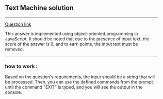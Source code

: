 ## Text Machine solution
---
[Question link](https://quera.org/problemset/307)
<p>
    This answer is implemented using object-oriented programming in JavaScript. It should be noted that due to the presence of input text, the score of the answer is 0, and to earn points, the input text must be removed.

</p>

___

### how to work :
<p>
   Based on the question's requirements, the input should be a string that will be processed. Then, you can use the defined commands from the prompt until the command "EXIT" is typed, and you will see the output in the console.

</p>


